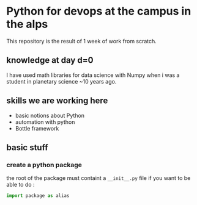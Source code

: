 # Python for devops at the campus in the alps
This repository is the result of 1 week of work from scratch.
## knowledge at day d=0
I have used math libraries for data science with Numpy when i was a student in planetary science ~10 years ago.

## skills we are working here
* basic notions about Python 
* automation with python
* Bottle framework

## basic stuff
### create a python package
the root of the package must containt a `__init__.py` file if you want to be able to do :
```python
import package as alias
```